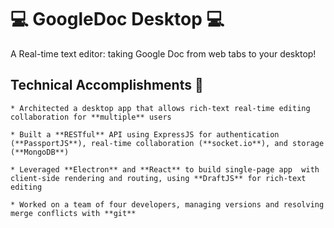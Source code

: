 # :computer: GoogleDoc Desktop :computer: 

A Real-time text editor: taking Google Doc from web tabs to your desktop!

## Technical Accomplishments :tada:

	* Architected a desktop app that allows rich-text real-time editing collaboration for **multiple** users
	
	* Built a **RESTful** API using ExpressJS for authentication (**PassportJS**), real-time collaboration (**socket.io**), and storage (**MongoDB**)
	
	* Leveraged **Electron** and **React** to build single-page app  with client-side rendering and routing, using **DraftJS** for rich-text editing
	
	* Worked on a team of four developers, managing versions and resolving merge conflicts with **git**
